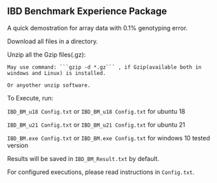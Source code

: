 ## IBD Benchmark Experience Package
A quick demostration for array data with 0.1% genotyping error.

Download all files in a directory.

Unzip all the Gzip files(.gz):

    May use command: ```gzip -d *.gz``` , if Gzip(available both in windows and Linux) is installed.
  
    Or anyother unzip software.
  
To Execute, run:

  ```IBD_BM_u18 Config.txt``` or ```IBD_BM_u18 Config.txt``` for ubuntu 18
  
  ```IBD_BM_u21 Config.txt``` or ```IBD_BM_u21 Config.txt``` for ubuntu 21
  
  ```IBD_BM.exe Config.txt``` or ```IBD_BM.exe Config.txt``` for windows 10 tested version
  

Results will be saved in ```IBD_BM_Result.txt``` by default.  

For configured executions, please read instructions in ```Config.txt```.
